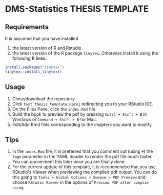 # DMS-Statistics THESIS TEMPLATE

## Requirements

It is assumed that you have installed 

 1. the latest version of R and Rstudio
 2. the latest version of the R package `tinytex`. Otherwise install it using the following R lines.
 
  ```r
  install.packages("tinytex")
  tinytex::install_tinytex()
  ```

## Usage

  1. Clone/download the repository.
  2. Click `test_thesis_template.Rproj` redirecting you to your RStudio IDE.
  3. On the Files Pane, click the `index.Rmd` file.
  4. Build the book to preview the pdf by pressing `Cntrl + Shift + B` in Windows or `Command + Shift + B` for Mac.
  5. Edit/Add Rmd files corresponding to the chapters you want to modify.

## Tips

  1. In the `index.Rmd` file, it is preferred that you comment out (using `#`) the `logo` parameter in the YAML header to render the pdf file much faster. You can uncomment this later once you are finally done.
  2. For the current update of this template, it is recommended that you use RStudio's Viewer when previewing the compiled pdf output. You can do this going to `Tools > Global Options > Sweave > PDF Preview` and choose `RStudio Viewer` in the options of `Preview PDF after complie using`.
